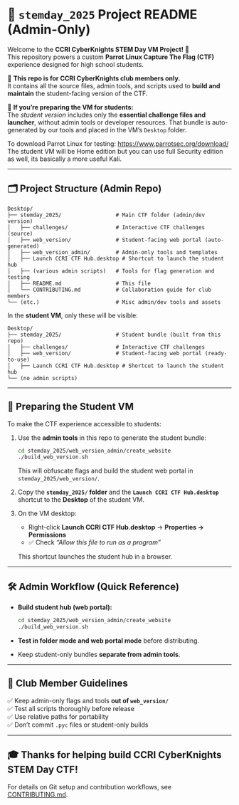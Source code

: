 # 🌟 `stemday_2025` Project README (Admin-Only)

Welcome to the **CCRI CyberKnights STEM Day VM Project!** 🎉  
This repository powers a custom **Parrot Linux Capture The Flag (CTF)** experience designed for high school students.  

👥 **This repo is for CCRI CyberKnights club members only.**  
It contains all the source files, admin tools, and scripts used to **build and maintain** the student-facing version of the CTF.  

📝 **If you’re preparing the VM for students:**  
The *student version* includes only the **essential challenge files and launcher**, without admin tools or developer resources. That bundle is auto-generated by our tools and placed in the VM’s `Desktop` folder.  

To download Parrot Linux for testing: https://www.parrotsec.org/download/  The student VM will be Home edition but you can use full Security edition as well, its basically a more useful Kali.

---

## 🗂️ Project Structure (Admin Repo)

```
Desktop/
├── stemday_2025/                 # Main CTF folder (admin/dev version)
│   ├── challenges/               # Interactive CTF challenges (source)
│   ├── web_version/              # Student-facing web portal (auto-generated)
│   ├── web_version_admin/        # Admin-only tools and templates
│   ├── Launch CCRI CTF Hub.desktop # Shortcut to launch the student hub
│   ├── (various admin scripts)   # Tools for flag generation and testing
│   ├── README.md                 # This file
│   └── CONTRIBUTING.md           # Collaboration guide for club members
└── (etc.)                        # Misc admin/dev tools and assets
```

In the **student VM**, only these will be visible:  

```
Desktop/
├── stemday_2025/                 # Student bundle (built from this repo)
│   ├── challenges/               # Interactive CTF challenges
│   ├── web_version/              # Student-facing web portal (ready-to-use)
│   ├── Launch CCRI CTF Hub.desktop # Shortcut to launch the student hub
└── (no admin scripts)
```

---

## 🚀 Preparing the Student VM

To make the CTF experience accessible to students:  

1. Use the **admin tools** in this repo to generate the student bundle:  

   ```bash
   cd stemday_2025/web_version_admin/create_website
   ./build_web_version.sh
   ```  

   This will obfuscate flags and build the student web portal in `stemday_2025/web_version/`.  

2. Copy the **`stemday_2025/` folder** and the **`Launch CCRI CTF Hub.desktop`** shortcut to the **Desktop** of the student VM.  

3. On the VM desktop:  
   - Right-click **Launch CCRI CTF Hub.desktop** → **Properties → Permissions**  
   - ✅ Check *“Allow this file to run as a program”*  

   This shortcut launches the student hub in a browser.

---

## 🛠 Admin Workflow (Quick Reference)

- **Build student hub (web portal):**

  ```bash
  cd stemday_2025/web_version_admin/create_website
  ./build_web_version.sh
  ```

- **Test in folder mode and web portal mode** before distributing.  
- Keep student-only bundles **separate from admin tools**.  

---

## 🙌 Club Member Guidelines

✅ Keep admin-only flags and tools **out of `web_version/`**  
✅ Test all scripts thoroughly before release  
✅ Use relative paths for portability  
✅ Don’t commit `.pyc` files or student-only builds  

---

## 🎓 Thanks for helping build CCRI CyberKnights STEM Day CTF!  

For details on Git setup and contribution workflows, see [CONTRIBUTING.md](CONTRIBUTING.md).
